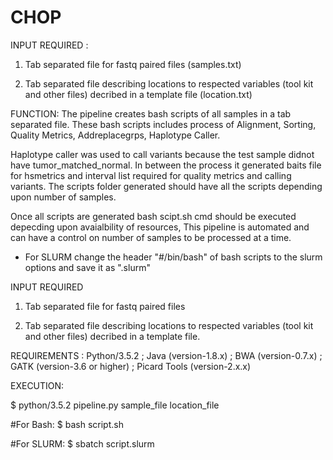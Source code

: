 # CHOP

INPUT REQUIRED : 

1. Tab separated file for fastq paired files (samples.txt)

2. Tab separated file describing locations to respected variables (tool kit and other files) decribed in a template file (location.txt)

FUNCTION: The pipeline creates bash scripts of all samples in a tab separated file. These bash scripts includes process of Alignment, Sorting, Quality Metrics, Addreplacegrps, Haplotype Caller.

Haplotype caller was used to call variants because the test sample didnot have tumor_matched_normal. In between the process it generated baits file for hsmetrics and interval list required for quality metrics and calling variants. The scripts folder generated should have all the scripts depending upon number of samples.

Once all scripts are generated bash scipt.sh cmd should be executed depecding upon avaialbility of resources, This pipeline is automated and can have a control on number of samples to be processed at a time.

* For SLURM change the header "#/bin/bash" of bash scripts to the slurm options and save it as ".slurm"

INPUT REQUIRED 
1. Tab separated file for fastq paired files
             
2. Tab separated file describing locations to respected variables (tool kit and other files) decribed in a template file.

REQUIREMENTS :
Python/3.5.2 ; 
Java (version-1.8.x) ; 
BWA (version-0.7.x) ; 
GATK (version-3.6 or higher) ; 
Picard Tools (version-2.x.x)

EXECUTION:
    
$ python/3.5.2 pipeline.py sample_file location_file

#For Bash:
$ bash script.sh 

#For SLURM:
$ sbatch script.slurm
